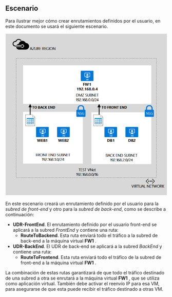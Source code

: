 ## <a name="scenario"></a>Escenario
Para ilustrar mejor cómo crear enrutamientos definidos por el usuario, en este documento se usará el siguiente escenario.

![DESCRIPCIÓN DE LA IMAGEN](./media/virtual-network-create-udr-scenario-include/figure1.png)

En este escenario creará un enrutamiento definido por el usuario para la *subred de front-end* y otro para la *subred de back-end*, como se describe a continuación: 

* **UDR-FrontEnd**. El enrutamiento definido por el usuario front-end se aplicará a la subred *FrontEnd* y contiene una ruta:    
  * **RouteToBackend**. Esta ruta enviará todo el tráfico a la subred de back-end a la máquina virtual **FW1** .
* **UDR-BackEnd**. El UDR de back-end se aplicará a la subred *BackEnd* y contiene una ruta:    
  * **RouteToFrontend**. Esta ruta enviará todo el tráfico de la subred de front-end a la máquina virtual **FW1** .

La combinación de estas rutas garantizará de que todo el tráfico destinado de una subred a otra se enrutará a la máquina virtual **FW1** , que se utiliza como aplicación virtual. También debe activar el reenvío IP para esa VM, para asegurarse de que esta puede recibir el tráfico destinado a otras VM.



<!--HONumber=Nov16_HO3-->



